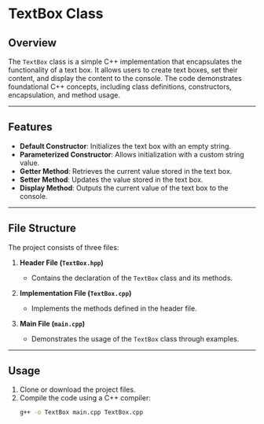 # TextBox Class

## Overview

The `TextBox` class is a simple C++ implementation that encapsulates the functionality of a text box. It allows users to create text boxes, set their content, and display the content to the console. The code demonstrates foundational C++ concepts, including class definitions, constructors, encapsulation, and method usage.

---

## Features

- **Default Constructor**: Initializes the text box with an empty string.
- **Parameterized Constructor**: Allows initialization with a custom string value.
- **Getter Method**: Retrieves the current value stored in the text box.
- **Setter Method**: Updates the value stored in the text box.
- **Display Method**: Outputs the current value of the text box to the console.

---

## File Structure

The project consists of three files:

1. **Header File (`TextBox.hpp`)**
   - Contains the declaration of the `TextBox` class and its methods.

2. **Implementation File (`TextBox.cpp`)**
   - Implements the methods defined in the header file.

3. **Main File (`main.cpp`)**
   - Demonstrates the usage of the `TextBox` class through examples.

---

## Usage

1. Clone or download the project files.
2. Compile the code using a C++ compiler:
   ```bash
   g++ -o TextBox main.cpp TextBox.cpp
